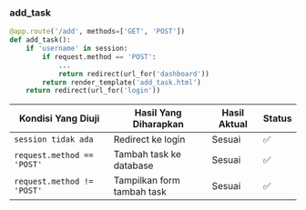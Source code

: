 ### add_task
```python
@app.route('/add', methods=['GET', 'POST'])
def add_task():
    if 'username' in session:
        if request.method == 'POST':
            ...
            return redirect(url_for('dashboard'))
        return render_template('add_task.html')
    return redirect(url_for('login'))
```
| Kondisi Yang Diuji         | Hasil Yang Diharapkan      | Hasil Aktual | Status |
| -------------------------- | -------------------------- | ------------ | ------ |
| `session tidak ada`        | Redirect ke login          | Sesuai       | ✅      |
| `request.method == 'POST'` | Tambah task ke database    | Sesuai       | ✅      |
| `request.method != 'POST'` | Tampilkan form tambah task | Sesuai       | ✅      |

